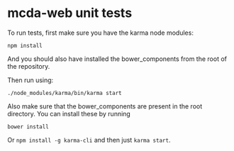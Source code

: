 mcda-web unit tests
===================

To run tests, first make sure you have the karma node modules:

    npm install

And you should also have installed the bower_components from the root of the repository.

Then run using:

    ./node_modules/karma/bin/karma start

Also make sure that the bower_components are present in the root directory.
You can install these by running

    bower install

Or `npm install -g karma-cli` and then just `karma start`.
